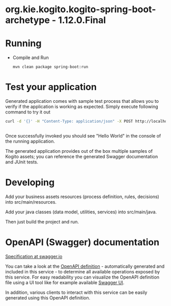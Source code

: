 # org.kie.kogito.kogito-spring-boot-archetype - 1.12.0.Final #

# Running

- Compile and Run

    ```
    mvn clean package spring-boot:run    
    ```

# Test your application

Generated application comes with sample test process that allows you to verify if the application is working as expected. Simply execute following command to try it out

```sh
curl -d '{}' -H "Content-Type: application/json" -X POST http://localhost:8080/greetings
                                                             
```

Once successfully invoked you should see "Hello World" in the console of the running application.

The generated application provides out of the box multiple samples of Kogito assets; you can reference the generated Swagger documentation and JUnit tests.

# Developing

Add your business assets resources (process definition, rules, decisions) into src/main/resources.

Add your java classes (data model, utilities, services) into src/main/java.

Then just build the project and run.


# OpenAPI (Swagger) documentation
[Specification at swagger.io](https://swagger.io/docs/specification/about/)

You can take a look at the [OpenAPI definition](http://localhost:8080/v3/api-docs) - automatically generated and included in this service - to determine all available operations exposed by this service. For easy readability you can visualize the OpenAPI definition file using a UI tool like for example available [Swagger UI](https://editor.swagger.io).

In addition, various clients to interact with this service can be easily generated using this OpenAPI definition.